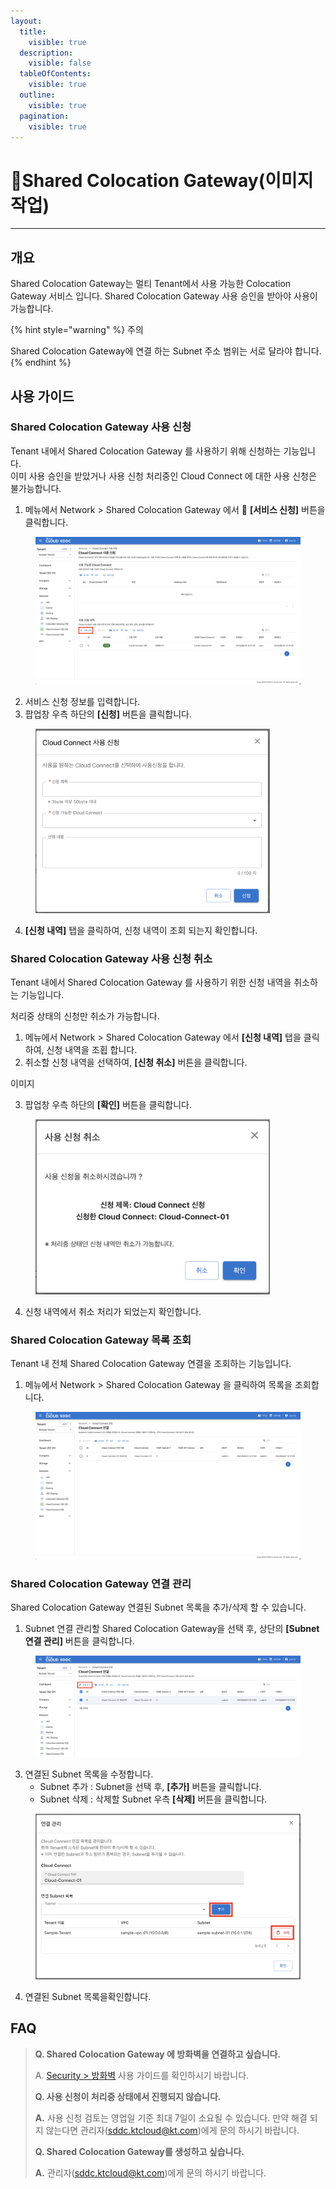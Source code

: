 ```yaml
---
layout:
  title:
    visible: true
  description:
    visible: false
  tableOfContents:
    visible: true
  outline:
    visible: true
  pagination:
    visible: true
---
```


# Shared Colocation Gateway(이미지 작업)

***

## 개요

Shared Colocation Gateway는 멀티 Tenant에서 사용 가능한 Colocation Gateway 서비스 입니다. Shared Colocation Gateway 사용 승인을 받아야 사용이 가능합니다.

{% hint style="warning" %}
주의

Shared Colocation Gateway에 연결 하는 Subnet 주소 범위는 서로 달라야 합니다.&#x20;
{% endhint %}

## 사용 가이드

### Shared Colocation Gateway 사용 신청

Tenant 내에서 Shared Colocation Gateway 를 사용하기 위해 신청하는 기능입니다.\
이미 사용 승인을 받았거나 사용 신청 처리중인 Cloud Connect 에 대한 사용 신청은 불가능합니다.

1. 메뉴에서 Network > Shared Colocation Gateway 에서  **\[서비스 신청]** 버튼을 클릭합니다.

<figure><img src="../.gitbook/assets/image (47).png" alt=""><figcaption></figcaption></figure>

2. 서비스 신청 정보를 입력합니다.
3. 팝업창 우측 하단의 **\[신청]** 버튼을 클릭합니다.

<figure><img src="../.gitbook/assets/image (51).png" alt="" width="375"><figcaption></figcaption></figure>

4. **\[신청 내역]** 탭을 클릭하여, 신청 내역이 조회 되는지 확인합니다.

### Shared Colocation Gateway 사용 신청 취소

Tenant 내에서 Shared Colocation Gateway 를 사용하기 위한 신청 내역을 취소하는 기능입니다.&#x20;

처리중 상태의 신청만 취소가 가능합니다.

1. 메뉴에서 Network > Shared Colocation Gateway 에서  **\[신청 내역]** 탭을 클릭하여, 신청 내역을 조횝 합니다.
2. 취소할 신청 내역을 선택하여, **\[신청 취소]** 버튼을 클릭합니다.

이미지

3. 팝업창 우측 하단의 **\[확인]** 버튼을 클릭합니다.

<figure><img src="../.gitbook/assets/image (50).png" alt="" width="375"><figcaption></figcaption></figure>

4. 신청 내역에서 취소 처리가 되었는지 확인합니다.

### Shared Colocation Gateway 목록 조회

Tenant 내 전체 Shared Colocation Gateway 연결을 조회하는 기능입니다.

1. 메뉴에서 Network > Shared Colocation Gateway 을 클릭하여 목록을 조회합니다.

<figure><img src="../.gitbook/assets/image (54).png" alt=""><figcaption></figcaption></figure>

### Shared Colocation Gateway 연결 관리

Shared Colocation Gateway 연결된 Subnet 목록을 추가/삭제 할 수 있습니다.

1. Subnet 연결 관리할 Shared Colocation Gateway을 선택 후, 상단의 **\[Subnet 연결 관리]** 버튼을 클릭합니다.

<figure><img src="../.gitbook/assets/image (55).png" alt=""><figcaption></figcaption></figure>

3. 연결된 Subnet 목록을 수정합니다.
   * Subnet 추가 : Subnet을 선택 후, **\[추가]** 버튼을 클릭합니다.
   * Subnet 삭제 : 삭제할 Subnet 우측 **\[삭제]** 버튼을 클릭합니다.

<figure><img src="../.gitbook/assets/image (57).png" alt="" width="563"><figcaption></figcaption></figure>

4. 연결된 Subnet 목록을확인합니다.

## FAQ

> **Q. Shared Colocation Gateway 에 방화벽을 연결하고 싶습니다.**
>
> A. [Security > 방화벽](../nfv/firewall.md) 사용 가이드를 확인하시기 바랍니다.
>
>
>
> **Q. 사용 신청이 처리중 상태에서 진행되지 않습니다.**
>
> **A.** 사용 신청 검토는 영업일 기준 최대 7일이 소요될 수 있습니다. 만약 해결 되지 않는다면 관리자(sddc.ktcloud@kt.com)에게 문의 하시기 바랍니다.
>
>
>
> **Q. Shared Colocation Gateway를 생성하고 싶습니다.**
>
> **A.** 관리자(sddc.ktcloud@kt.com)에게 문의 하시기 바랍니다.

